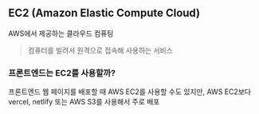 ## EC2 (Amazon Elastic Compute Cloud)
AWS에서 제공하는 클라우드 컴퓨팅
> 컴퓨터를 빌려서 원격으로 접속해 사용하는 서비스

### 프론트엔드는 EC2를 사용할까?
프론트엔드 웹 페이지를 배포할 때 AWS EC2를 사용할 수도 있지만, AWS EC2보다 vercel, netlify 또는 AWS S3를 사용해서 주로 배포
